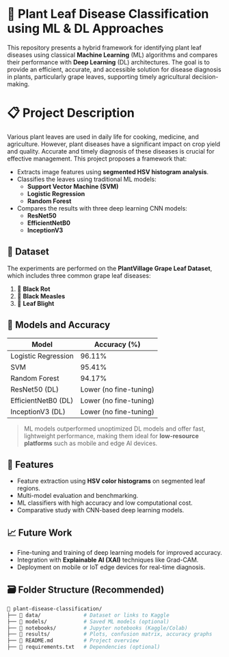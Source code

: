 # 🌿 Plant Leaf Disease Classification using ML & DL Approaches
This repository presents a hybrid framework for identifying plant leaf diseases using classical **Machine Learning** (ML) algorithms and compares their performance with **Deep Learning** (DL) architectures. The goal is to provide an efficient, accurate, and accessible solution for disease diagnosis in plants, particularly grape leaves, supporting timely agricultural decision-making.
# 📋 Project Description
Various plant leaves are used in daily life for cooking, medicine, and agriculture. However, plant diseases have a significant impact on crop yield and quality. Accurate and timely diagnosis of these diseases is crucial for effective management.
This project proposes a framework that:
- Extracts image features using **segmented HSV histogram analysis**.
- Classifies the leaves using traditional ML models:
  - **Support Vector Machine (SVM)**
  - **Logistic Regression**
  - **Random Forest**
- Compares the results with three deep learning CNN models:
  - **ResNet50**
  - **EfficientNetB0**
  - **InceptionV3**
## 🧪 Dataset
The experiments are performed on the **PlantVillage Grape Leaf Dataset**, which includes three common grape leaf diseases:
1. 🍇 **Black Rot**
2. 🍇 **Black Measles**
3. 🍇 **Leaf Blight**
## 🧠 Models and Accuracy
| Model              | Accuracy (%) |
|-------------------|--------------|
| Logistic Regression | 96.11%       |
| SVM                | 95.41%       |
| Random Forest      | 94.17%       |
| ResNet50 (DL)      | Lower (no fine-tuning) |
| EfficientNetB0 (DL)| Lower (no fine-tuning) |
| InceptionV3 (DL)   | Lower (no fine-tuning) |
> ML models outperformed unoptimized DL models and offer fast, lightweight performance, making them ideal for **low-resource platforms** such as mobile and edge AI devices.
## 🧰 Features

- Feature extraction using **HSV color histograms** on segmented leaf regions.
- Multi-model evaluation and benchmarking.
- ML classifiers with high accuracy and low computational cost.
- Comparative study with CNN-based deep learning models.
## 📈 Future Work
- Fine-tuning and training of deep learning models for improved accuracy.
- Integration with **Explainable AI (XAI)** techniques like Grad-CAM.
- Deployment on mobile or IoT edge devices for real-time diagnosis.
## 🗃️ Folder Structure (Recommended)
```bash
📂 plant-disease-classification/
├── 📁 data/              # Dataset or links to Kaggle
├── 📁 models/            # Saved ML models (optional)
├── 📁 notebooks/         # Jupyter notebooks (Kaggle/Colab)
├── 📁 results/           # Plots, confusion matrix, accuracy graphs
├── 📄 README.md          # Project overview
├── 📄 requirements.txt   # Dependencies (optional)
